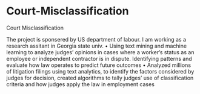 # Court-Misclassification
Court Misclassification

The project is sponsered by US department of labour. I am working as a research assitant in Georgia state univ. 
•	Using text mining and machine learning to analyze judges’ opinions in cases where a worker’s status as an employee or independent contractor is in dispute. Identifying patterns and evaluate how law operates to predict future outcomes
•	Analyzed millions of litigation filings using text analytics, to identify the factors considered by judges for decision, created algorithms to tally judges’ use of classification criteria and how judges apply the law in employment cases

